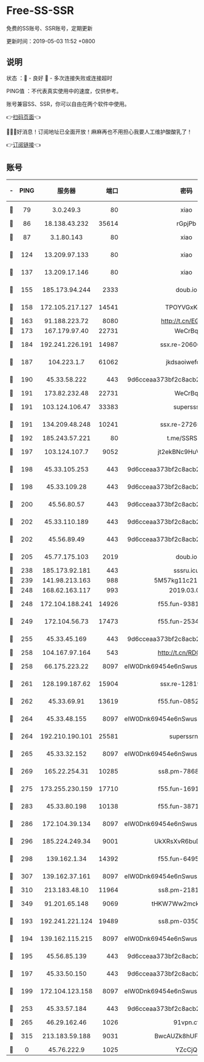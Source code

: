 # Free-SS-SSR

免费的SS账号、SSR账号，定期更新

更新时间：2019-05-03 11:52 +0800

## 说明

状态     ：🙂 - 良好 🙁 - 多次连接失败或连接超时

PING值   ：不代表真实使用中的速度，仅供参考。

账号兼容SS、SSR，你可以自由在两个软件中使用。

👉[扫码页面](https://liesauer.github.io/Free-SS-SSR/)👈

🎉🎉🎉好消息！订阅地址已全面开放！麻麻再也不用担心我要人工维护酸酸乳了！

👉[订阅链接](https://www.liesauer.net/yogurt/subscribe?ACCESS_TOKEN=DAYxR3mMaZAsaqUb)👈

## 账号

|-|PING|服务器|端口|密码|加密方式|区域|
|:----:|:----:|:-----:|-----:|:----:|:----:|:----:|
|🙂|79|3.0.249.3|80|xiao|aes-128-ctr|SG|
|🙂|86|18.138.43.232|35614|rGpjPb|rc4-md5|SG|
|🙂|87|3.1.80.143|80|xiao|aes-128-ctr|SG|
|🙂|124|13.209.97.133|80|xiao|aes-128-ctr|KR|
|🙂|137|13.209.17.146|80|xiao|aes-128-ctr|KR|
|🙂|155|185.173.94.244|2333|doub.io|aes-128-ctr|RU|
|🙂|158|172.105.217.127|14541|TPOYVGxKglpi|aes-256-cfb|JP|
|🙂|163|91.188.223.72|8080|http://t.cn/EGJIyrl|rc4-md5|RU|
|🙂|173|167.179.97.40|22731|WeCrBq|rc4-md5|JP|
|🙂|184|192.241.226.191|14987|ssx.re-20606543|aes-256-cfb|US|
|🙂|187|104.223.1.7|61062|jkdsaoiwefdsa|aes-256-cfb|US|
|🙂|190|45.33.58.222|443|9d6cceaa373bf2c8acb22e60b6a58be6|aes-256-cfb|US|
|🙂|191|173.82.232.48|22731|WeCrBq|rc4-md5|US|
|🙂|191|103.124.106.47|33383|supersss|aes-256-cfb|US|
|🙂|191|134.209.48.248|10241|ssx.re-27265227|aes-256-cfb|US|
|🙂|192|185.243.57.221|80|t.me/SSRSUB|rc4-md5|US|
|🙂|197|103.124.107.7|9052|jt2ekBNc9HuVtm2a|aes-256-cfb|US|
|🙂|198|45.33.105.253|443|9d6cceaa373bf2c8acb22e60b6a58be6|aes-256-cfb|US|
|🙂|198|45.33.109.28|443|9d6cceaa373bf2c8acb22e60b6a58be6|aes-256-cfb|US|
|🙂|200|45.56.80.57|443|9d6cceaa373bf2c8acb22e60b6a58be6|aes-256-cfb|US|
|🙂|202|45.33.110.189|443|9d6cceaa373bf2c8acb22e60b6a58be6|aes-256-cfb|US|
|🙂|202|45.56.89.49|443|9d6cceaa373bf2c8acb22e60b6a58be6|aes-256-cfb|US|
|🙂|205|45.77.175.103|2019|doub.io|aes-128-ctr|SG|
|🙂|238|185.173.92.181|443|sssru.icu|rc4-md5|RU|
|🙂|239|141.98.213.163|988|5M57kg11c214qDmK|chacha20|KR|
|🙂|248|168.62.163.117|993|2019.03.07|rc4-md5|US|
|🙂|248|172.104.188.241|14926|f55.fun-93811920|aes-256-cfb|SG|
|🙂|249|172.104.56.73|17473|f55.fun-25348245|aes-256-cfb|SG|
|🙂|255|45.33.45.169|443|9d6cceaa373bf2c8acb22e60b6a58be6|aes-256-cfb|US|
|🙂|258|104.167.97.164|543|http://t.cn/RD0D7sx|rc4-md5|CA|
|🙂|258|66.175.223.22|8097|eIW0Dnk69454e6nSwuspv9DmS201tQ0D|aes-256-cfb|US|
|🙂|261|128.199.187.62|15904|ssx.re-12819408|aes-256-cfb|SG|
|🙂|262|45.33.69.91|13619|f55.fun-08523223|aes-256-cfb|US|
|🙂|264|45.33.48.155|8097|eIW0Dnk69454e6nSwuspv9DmS201tQ0D|aes-256-cfb|US|
|🙂|264|192.210.190.101|25581|superssrnet|aes-256-cfb|US|
|🙂|265|45.33.32.152|8097|eIW0Dnk69454e6nSwuspv9DmS201tQ0D|aes-256-cfb|US|
|🙂|269|165.22.254.31|10285|ss8.pm-78682168|aes-256-cfb|SG|
|🙂|275|173.255.230.159|17710|f55.fun-16919282|aes-256-cfb|US|
|🙂|283|45.33.80.198|10138|f55.fun-38717560|aes-256-cfb|US|
|🙂|286|172.104.39.134|8097|eIW0Dnk69454e6nSwuspv9DmS201tQ0D|aes-256-cfb|SG|
|🙂|296|185.224.249.34|9001|UkXRsXvR6buDMG2Y|aes-256-cfb|RU|
|🙂|298|139.162.1.34|14392|f55.fun-64958980|aes-256-cfb|SG|
|🙂|307|139.162.37.161|8097|eIW0Dnk69454e6nSwuspv9DmS201tQ0D|aes-256-cfb|SG|
|🙂|310|213.183.48.10|11964|ss8.pm-21817825|rc4-md5|RU|
|🙂|349|91.201.65.148|9069|tHKW7Ww2mck9CHQG|aes-256-cfb|IT|
|🙂|193|192.241.221.124|19489|ss8.pm-03500210|aes-256-cfb|US|
|🙂|194|139.162.115.215|8097|eIW0Dnk69454e6nSwuspv9DmS201tQ0D|aes-256-cfb|JP|
|🙂|195|45.56.85.139|443|9d6cceaa373bf2c8acb22e60b6a58be6|aes-256-cfb|US|
|🙂|197|45.33.50.150|443|9d6cceaa373bf2c8acb22e60b6a58be6|aes-256-cfb|US|
|🙂|199|172.104.123.158|8097|eIW0Dnk69454e6nSwuspv9DmS201tQ0D|aes-256-cfb|JP|
|🙂|253|45.33.57.184|443|9d6cceaa373bf2c8acb22e60b6a58be6|aes-256-cfb|US|
|🙂|265|46.29.162.46|1026|91vpn.cf|rc4-md5|RU|
|🙁|315|213.183.59.188|9031|BwcAUZk8hUFAkDGN|aes-256-cfb|NL|
|🙁|0|45.76.222.9|1025|YZcCjQ|rc4-md5|JP|
